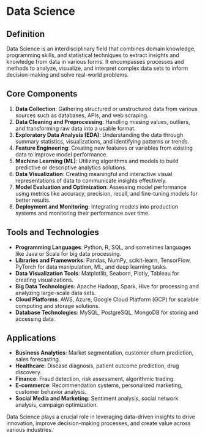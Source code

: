 # Data Science

## Definition
Data Science is an interdisciplinary field that combines domain knowledge, programming skills, and statistical techniques to extract insights and knowledge from data in various forms. It encompasses processes and methods to analyze, visualize, and interpret complex data sets to inform decision-making and solve real-world problems.

## Core Components
1. **Data Collection**: Gathering structured or unstructured data from various sources such as databases, APIs, and web scraping.
2. **Data Cleaning and Preprocessing**: Handling missing values, outliers, and transforming raw data into a usable format.
3. **Exploratory Data Analysis (EDA)**: Understanding the data through summary statistics, visualizations, and identifying patterns or trends.
4. **Feature Engineering**: Creating new features or variables from existing data to improve model performance.
5. **Machine Learning (ML)**: Utilizing algorithms and models to build predictive or descriptive analytics solutions.
6. **Data Visualization**: Creating meaningful and interactive visual representations of data to communicate insights effectively.
7. **Model Evaluation and Optimization**: Assessing model performance using metrics like accuracy, precision, recall, and fine-tuning models for better results.
8. **Deployment and Monitoring**: Integrating models into production systems and monitoring their performance over time.

## Tools and Technologies
- **Programming Languages**: Python, R, SQL, and sometimes languages like Java or Scala for big data processing.
- **Libraries and Frameworks**: Pandas, NumPy, scikit-learn, TensorFlow, PyTorch for data manipulation, ML, and deep learning tasks.
- **Data Visualization Tools**: Matplotlib, Seaborn, Plotly, Tableau for creating visualizations.
- **Big Data Technologies**: Apache Hadoop, Spark, Hive for processing and analyzing large-scale data sets.
- **Cloud Platforms**: AWS, Azure, Google Cloud Platform (GCP) for scalable computing and storage solutions.
- **Database Technologies**: MySQL, PostgreSQL, MongoDB for storing and accessing data.

## Applications
- **Business Analytics**: Market segmentation, customer churn prediction, sales forecasting.
- **Healthcare**: Disease diagnosis, patient outcome prediction, drug discovery.
- **Finance**: Fraud detection, risk assessment, algorithmic trading.
- **E-commerce**: Recommendation systems, personalized marketing, customer behavior analysis.
- **Social Media and Marketing**: Sentiment analysis, social network analysis, campaign optimization.

Data Science plays a crucial role in leveraging data-driven insights to drive innovation, improve decision-making processes, and create value across various industries.
